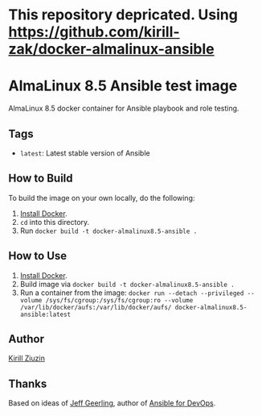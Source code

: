 # This repository depricated. Using https://github.com/kirill-zak/docker-almalinux-ansible

# AlmaLinux 8.5 Ansible test image
AlmaLinux 8.5 docker container for Ansible playbook and role testing.

## Tags

  - `latest`: Latest stable version of Ansible

## How to Build

To build the image on your own locally, do the following:

  1. [Install Docker](https://docs.docker.com/engine/installation/).
  2. `cd` into this directory.
  3. Run `docker build -t docker-almalinux8.5-ansible .`


## How to Use

  1. [Install Docker](https://docs.docker.com/engine/installation/).
  2. Build image via `docker build -t docker-almalinux8.5-ansible .`
  3. Run a container from the image: `docker run --detach --privileged --volume /sys/fs/cgroup:/sys/fs/cgroup:ro --volume /var/lib/docker/aufs:/var/lib/docker/aufs/ docker-almalinux8.5-ansible:latest`

## Author

[Kirill Ziuzin](https://kirill-zak.ru/)

## Thanks

Based on ideas of [Jeff Geerling](https://www.jeffgeerling.com/), author of [Ansible for DevOps](https://www.ansiblefordevops.com/).